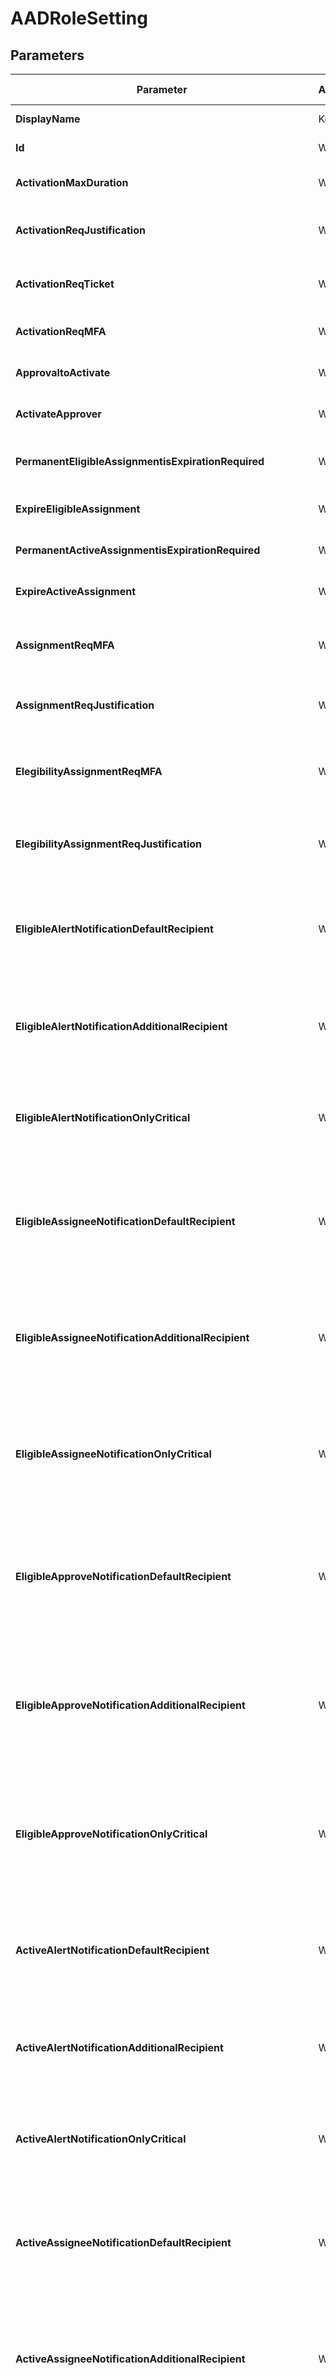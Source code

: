 ﻿# AADRoleSetting

## Parameters

| Parameter | Attribute | DataType | Description | Allowed Values |
| --- | --- | --- | --- | --- |
| **DisplayName** | Key | String | RuleDefinition DisplayName | |
| **Id** | Write | String | Specifies the RoleId. | |
| **ActivationMaxDuration** | Write | String | Activation maximum duration (hours). | |
| **ActivationReqJustification** | Write | Boolean | Require justification on activation (True/False) | |
| **ActivationReqTicket** | Write | Boolean | Require ticket information on activation (True/False) | |
| **ActivationReqMFA** | Write | Boolean | Require MFA on activation (True/False) | |
| **ApprovaltoActivate** | Write | Boolean | Require approval to activate (True/False) | |
| **ActivateApprover** | Write | StringArray[] | Approver User UPN and/or Group Displayname | |
| **PermanentEligibleAssignmentisExpirationRequired** | Write | Boolean | Allow permanent eligible assignment (True/False) | |
| **ExpireEligibleAssignment** | Write | String | Expire eligible assignments after (Days) | |
| **PermanentActiveAssignmentisExpirationRequired** | Write | Boolean | Allow permanent active assignment (True/False) | |
| **ExpireActiveAssignment** | Write | String | Expire active assignments after (Days) | |
| **AssignmentReqMFA** | Write | Boolean | Require Azure Multi-Factor Authentication on active assignment (True/False) | |
| **AssignmentReqJustification** | Write | Boolean | Require justification on active assignment (True/False) | |
| **ElegibilityAssignmentReqMFA** | Write | Boolean | Require Azure Multi-Factor Authentication on eligible assignment (True/False) | |
| **ElegibilityAssignmentReqJustification** | Write | Boolean | Require justification on eligible assignment (True/False) | |
| **EligibleAlertNotificationDefaultRecipient** | Write | Boolean | Send notifications when members are assigned as eligible to this role: Role assignment alert, default recipient (True/False) | |
| **EligibleAlertNotificationAdditionalRecipient** | Write | StringArray[] | Send notifications when members are assigned as eligible to this role: Role assignment alert, additional recipient (UPN) | |
| **EligibleAlertNotificationOnlyCritical** | Write | Boolean | Send notifications when members are assigned as eligible to this role: Role assignment alert, only critical Email (True/False) | |
| **EligibleAssigneeNotificationDefaultRecipient** | Write | Boolean | Send notifications when members are assigned as eligible to this role: Notification to the assigned user (assignee), default recipient (True/False) | |
| **EligibleAssigneeNotificationAdditionalRecipient** | Write | StringArray[] | Send notifications when members are assigned as eligible to this role: Notification to the assigned user (assignee), additional recipient (UPN) | |
| **EligibleAssigneeNotificationOnlyCritical** | Write | Boolean | Send notifications when members are assigned as eligible to this role: Notification to the assigned user (assignee), only critical Email (True/False) | |
| **EligibleApproveNotificationDefaultRecipient** | Write | Boolean | Send notifications when members are assigned as eligible to this role: Request to approve a role assignment renewal/extension, default recipient (True/False) | |
| **EligibleApproveNotificationAdditionalRecipient** | Write | StringArray[] | Send notifications when members are assigned as eligible to this role: Request to approve a role assignment renewal/extension, additional recipient (UPN) | |
| **EligibleApproveNotificationOnlyCritical** | Write | Boolean | Send notifications when members are assigned as eligible to this role: Request to approve a role assignment renewal/extension, only critical Email (True/False) | |
| **ActiveAlertNotificationDefaultRecipient** | Write | Boolean | Send notifications when members are assigned as active to this role: Role assignment alert, default recipient (True/False) | |
| **ActiveAlertNotificationAdditionalRecipient** | Write | StringArray[] | Send notifications when members are assigned as active to this role: Role assignment alert, additional recipient (UPN) | |
| **ActiveAlertNotificationOnlyCritical** | Write | Boolean | Send notifications when members are assigned as active to this role: Role assignment alert, only critical Email (True/False) | |
| **ActiveAssigneeNotificationDefaultRecipient** | Write | Boolean | Send notifications when members are assigned as active to this role: Notification to the assigned user (assignee), default recipient (True/False) | |
| **ActiveAssigneeNotificationAdditionalRecipient** | Write | StringArray[] | Send notifications when members are assigned as active to this role: Notification to the assigned user (assignee), additional recipient (UPN) | |
| **ActiveAssigneeNotificationOnlyCritical** | Write | Boolean | Send notifications when members are assigned as active to this role: Notification to the assigned user (assignee), only critical Email (True/False) | |
| **ActiveApproveNotificationDefaultRecipient** | Write | Boolean | Send notifications when members are assigned as active to this role: Request to approve a role assignment renewal/extension, default recipient (True/False) | |
| **ActiveApproveNotificationAdditionalRecipient** | Write | StringArray[] | Send notifications when members are assigned as active to this role: Request to approve a role assignment renewal/extension, additional recipient (UPN) | |
| **ActiveApproveNotificationOnlyCritical** | Write | Boolean | Send notifications when members are assigned as active to this role: Request to approve a role assignment renewal/extension, only critical Email (True/False) | |
| **EligibleAssignmentAlertNotificationDefaultRecipient** | Write | Boolean | Send notifications when eligible members activate this role: Role assignment alert, default recipient (True/False) | |
| **EligibleAssignmentAlertNotificationAdditionalRecipient** | Write | StringArray[] | Send notifications when eligible members activate this role: Role assignment alert, additional recipient (UPN) | |
| **EligibleAssignmentAlertNotificationOnlyCritical** | Write | Boolean | Send notifications when eligible members activate this role: Role assignment alert, only critical Email (True/False) | |
| **EligibleAssignmentAssigneeNotificationDefaultRecipient** | Write | Boolean | Send notifications when eligible members activate this role: Notification to activated user (requestor), default recipient (True/False) | |
| **EligibleAssignmentAssigneeNotificationAdditionalRecipient** | Write | StringArray[] | Send notifications when eligible members activate this role: Notification to activated user (requestor), additional recipient (UPN) | |
| **EligibleAssignmentAssigneeNotificationOnlyCritical** | Write | Boolean | Send notifications when eligible members activate this role: Notification to activated user (requestor), only critical Email (True/False) | |
| **AuthenticationContextRequired** | Write | Boolean | Authorization context is required (True/False) | |
| **AuthenticationContextName** | Write | String | Descriptive name of associated authorization context | |
| **AuthenticationContextId** | Write | String | Authorization context id | |
| **Ensure** | Write | String | Specify if the Azure AD role setting should exist or not. | `Present` |
| **Credential** | Write | PSCredential | Credentials for the Microsoft Graph delegated permissions. | |
| **ApplicationId** | Write | String | Id of the Azure Active Directory application to authenticate with. | |
| **TenantId** | Write | String | Id of the Azure Active Directory tenant used for authentication. | |
| **ApplicationSecret** | Write | PSCredential | Secret of the Azure Active Directory application to authenticate with. | |
| **CertificateThumbprint** | Write | String | Thumbprint of the Azure Active Directory application's authentication certificate to use for authentication. | |
| **ManagedIdentity** | Write | Boolean | Managed ID being used for authentication. | |
| **AccessTokens** | Write | StringArray[] | Access token used for authentication. | |

## Description

This resource configure existing Azure roles. All UI parameters can be configured using this resource like:
- Notifications
- require approval / ticket / justification / MFA

## Permissions

### Microsoft Graph

To authenticate with the Microsoft Graph API, this resource required the following permissions:

#### Delegated permissions

- **Read**

    - Group.Read.All, RoleManagementPolicy.Read.Directory, User.Read.All

- **Update**

    - Group.Read.All, RoleManagement.ReadWrite.Directory, User.Read.All

#### Application permissions

- **Read**

    - Group.Read.All, RoleManagement.Read.Directory, User.Read.All

- **Update**

    - Group.Read.All, RoleManagement.ReadWrite.Directory, User.Read.All

## Examples

### Example 1

This example is used to test new resources and showcase the usage of new resources being worked on.
It is not meant to use as a production baseline.

```powershell
Configuration Example
{
    param(
        [Parameter()]
        [System.String]
        $ApplicationId,

        [Parameter()]
        [System.String]
        $TenantId,

        [Parameter()]
        [System.String]
        $CertificateThumbprint
    )
    Import-DscResource -ModuleName Microsoft365DSC

    Node localhost
    {
        AADRoleSetting 28b253d8-cde5-471f-a331-fe7320023cdd
        {
            ActivateApprover                                          = @();
            ActivationMaxDuration                                     = "PT8H";
            ActivationReqJustification                                = $False; # Updated Property
            ActivationReqMFA                                          = $False;
            ActivationReqTicket                                       = $False;
            ActiveAlertNotificationAdditionalRecipient                = @();
            ActiveAlertNotificationDefaultRecipient                   = $True;
            ActiveAlertNotificationOnlyCritical                       = $False;
            ActiveApproveNotificationAdditionalRecipient              = @();
            ActiveApproveNotificationDefaultRecipient                 = $True;
            ActiveApproveNotificationOnlyCritical                     = $False;
            ActiveAssigneeNotificationAdditionalRecipient             = @();
            ActiveAssigneeNotificationDefaultRecipient                = $True;
            ActiveAssigneeNotificationOnlyCritical                    = $False;
            ApprovaltoActivate                                        = $False;
            AssignmentReqJustification                                = $True;
            AssignmentReqMFA                                          = $False;
            Displayname                                               = "Application Administrator";
            ElegibilityAssignmentReqJustification                     = $False;
            ElegibilityAssignmentReqMFA                               = $False;
            EligibleAlertNotificationAdditionalRecipient              = @();
            EligibleAlertNotificationDefaultRecipient                 = $True;
            EligibleAlertNotificationOnlyCritical                     = $False;
            EligibleApproveNotificationAdditionalRecipient            = @();
            EligibleApproveNotificationDefaultRecipient               = $True;
            EligibleApproveNotificationOnlyCritical                   = $False;
            EligibleAssigneeNotificationAdditionalRecipient           = @();
            EligibleAssigneeNotificationDefaultRecipient              = $True;
            EligibleAssigneeNotificationOnlyCritical                  = $False;
            EligibleAssignmentAlertNotificationAdditionalRecipient    = @();
            EligibleAssignmentAlertNotificationDefaultRecipient       = $True;
            EligibleAssignmentAlertNotificationOnlyCritical           = $False;
            EligibleAssignmentAssigneeNotificationAdditionalRecipient = @();
            EligibleAssignmentAssigneeNotificationDefaultRecipient    = $True;
            EligibleAssignmentAssigneeNotificationOnlyCritical        = $False;
            ExpireActiveAssignment                                    = "P180D";
            ExpireEligibleAssignment                                  = "P365D";
            PermanentActiveAssignmentisExpirationRequired             = $False;
            PermanentEligibleAssignmentisExpirationRequired           = $False;
            ApplicationId         = $ApplicationId
            TenantId              = $TenantId
            CertificateThumbprint = $CertificateThumbprint
            Ensure                                                    = 'Present'
        }
    }
}
```

